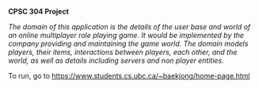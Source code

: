 **CPSC 304 Project**

*The domain of this application is the details of the user base and world of an online multiplayer role playing game. It would be implemented by the company providing and maintaining the game world. The domain models players, their items, interactions between players, each other, and the world, as well as details including servers and non player entities.*

To run, go to https://www.students.cs.ubc.ca/~baekjong/home-page.html